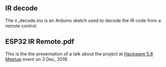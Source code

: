 ## IR decode

The ir_decode.ino is an Arduino sketch used to decode the IR code from a remote control.

## ESP32 IR Remote.pdf

This is the the presentation of a talk about the project at [Hackware 5.8 Meetup](https://engineers.sg/video/build-an-esp32-ir-remote-hackware-v5-8--3823) event on 3 Dec, 2019.
